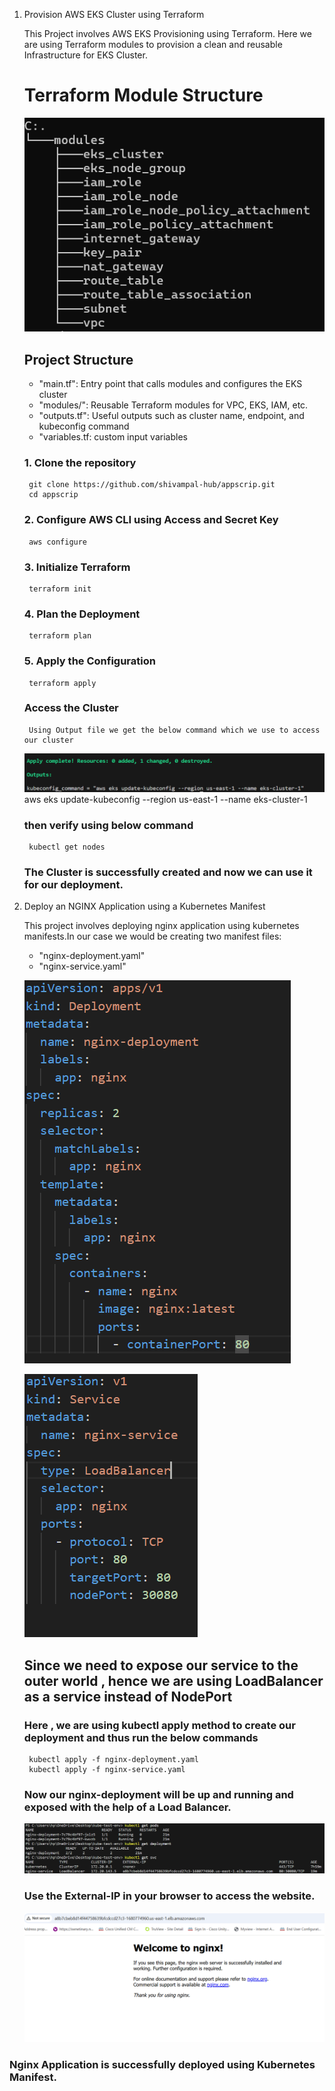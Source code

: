 1. Provision AWS EKS Cluster using Terraform

    This Project involves AWS EKS Provisioning using Terraform.
    Here we are using Terraform modules to provision a clean and reusable Infrastructure for EKS Cluster.

    # Terraform Module Structure
    ![Terraform Module Structure](ss/module_structure.png)

    ## Project Structure
    - "main.tf": Entry point that calls modules and configures the EKS cluster
    - "modules/": Reusable Terraform modules for VPC, EKS, IAM, etc.
    - "outputs.tf": Useful outputs such as cluster name, endpoint, and kubeconfig command
    - "variables.tf: custom input variables

    ### 1. Clone the repository
        git clone https://github.com/shivampal-hub/appscrip.git
        cd appscrip

    ### 2. Configure AWS CLI using Access and Secret Key
        aws configure

    ### 3. Initialize Terraform
        terraform init
    
    ### 4. Plan the Deployment
        terraform plan
    ### 5. Apply the Configuration
        terraform apply

    ### Access the Cluster
        Using Output file we get the below command which we use to access our cluster
    ![kube-config Output](ss/kube-config-output.png)
        aws eks update-kubeconfig --region us-east-1 --name eks-cluster-1

    ### then verify using below command
        kubectl get nodes

    ### The Cluster is successfully  created and now we can use it for our deployment.

2. Deploy an NGINX Application using a Kubernetes Manifest

    This project involves deploying nginx application using kubernetes manifests.In our case we would be creating two manifest files:
    - "nginx-deployment.yaml"
    - "nginx-service.yaml"

    ![nginx-deployment.yaml](ss/nginx-deployment.png)

    ![nginx-service.yaml](ss/nginx-service.png)
    ## Since we need to expose our service to the outer world , hence we are using LoadBalancer as a service instead of NodePort

    ### Here , we are using kubectl apply method to create our deployment and thus run the below commands
        kubectl apply -f nginx-deployment.yaml
        kubectl apply -f nginx-service.yaml

    ### Now our nginx-deployment will be up and running and exposed with the help of a Load Balancer.
    ![deployment-output](ss/deployment-output.png)

    ### Use the External-IP in your browser to access the website.
    ![website-output](ss/website-output.png)


### Nginx Application is successfully deployed using Kubernetes Manifest.